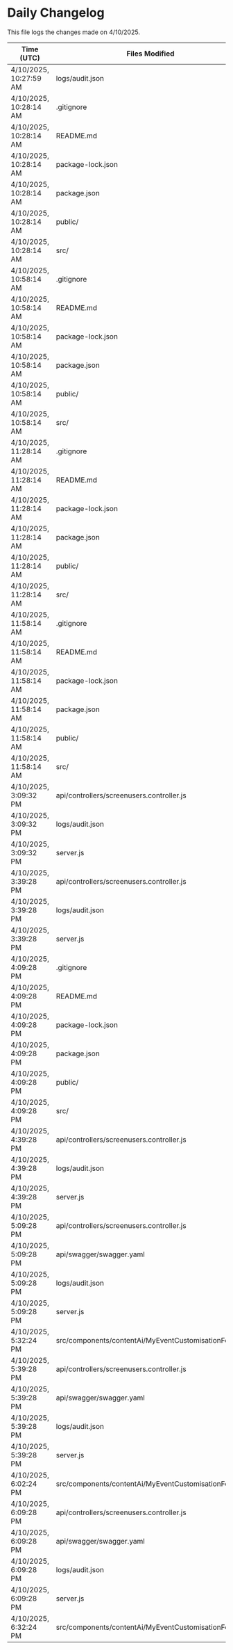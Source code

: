 # Daily Changelog

This file logs the changes made on 4/10/2025.

| Time (UTC)             | Files Modified                    | Changes (Addition/Deletion) |
|------------------------|-----------------------------------|-----------------------------|
| 4/10/2025, 10:27:59 AM | logs/audit.json | 5 Additions & 5 Deletions |
| 4/10/2025, 10:28:14 AM | .gitignore | 23 Additions & 0 Deletions|
| 4/10/2025, 10:28:14 AM | README.md | 0 Additions & 0 Deletions|
| 4/10/2025, 10:28:14 AM | package-lock.json | 0 Additions & 0 Deletions|
| 4/10/2025, 10:28:14 AM | package.json | 0 Additions & 0 Deletions|
| 4/10/2025, 10:28:14 AM | public/ | 0 Additions & 0 Deletions|
| 4/10/2025, 10:28:14 AM | src/ | 0 Additions & 0 Deletions|
| 4/10/2025, 10:58:14 AM | .gitignore | 23 Additions & 0 Deletions|
| 4/10/2025, 10:58:14 AM | README.md | 0 Additions & 0 Deletions|
| 4/10/2025, 10:58:14 AM | package-lock.json | 0 Additions & 0 Deletions|
| 4/10/2025, 10:58:14 AM | package.json | 0 Additions & 0 Deletions|
| 4/10/2025, 10:58:14 AM | public/ | 0 Additions & 0 Deletions|
| 4/10/2025, 10:58:14 AM | src/ | 0 Additions & 0 Deletions|
| 4/10/2025, 11:28:14 AM | .gitignore | 23 Additions & 0 Deletions|
| 4/10/2025, 11:28:14 AM | README.md | 0 Additions & 0 Deletions|
| 4/10/2025, 11:28:14 AM | package-lock.json | 0 Additions & 0 Deletions|
| 4/10/2025, 11:28:14 AM | package.json | 0 Additions & 0 Deletions|
| 4/10/2025, 11:28:14 AM | public/ | 0 Additions & 0 Deletions|
| 4/10/2025, 11:28:14 AM | src/ | 0 Additions & 0 Deletions|
| 4/10/2025, 11:58:14 AM | .gitignore | 23 Additions & 0 Deletions|
| 4/10/2025, 11:58:14 AM | README.md | 0 Additions & 0 Deletions|
| 4/10/2025, 11:58:14 AM | package-lock.json | 0 Additions & 0 Deletions|
| 4/10/2025, 11:58:14 AM | package.json | 0 Additions & 0 Deletions|
| 4/10/2025, 11:58:14 AM | public/ | 0 Additions & 0 Deletions|
| 4/10/2025, 11:58:14 AM | src/ | 0 Additions & 0 Deletions|
| 4/10/2025, 3:09:32 PM | api/controllers/screenusers.controller.js | 5 Additions & 5 Deletions|
| 4/10/2025, 3:09:32 PM | logs/audit.json | 5 Additions & 5 Deletions|
| 4/10/2025, 3:09:32 PM | server.js | 4 Additions & 4 Deletions|
| 4/10/2025, 3:39:28 PM | api/controllers/screenusers.controller.js | 5 Additions & 5 Deletions|
| 4/10/2025, 3:39:28 PM | logs/audit.json | 5 Additions & 5 Deletions|
| 4/10/2025, 3:39:28 PM | server.js | 4 Additions & 4 Deletions|
| 4/10/2025, 4:09:28 PM | .gitignore | 23 Additions & 0 Deletions|
| 4/10/2025, 4:09:28 PM | README.md | 0 Additions & 0 Deletions|
| 4/10/2025, 4:09:28 PM | package-lock.json | 0 Additions & 0 Deletions|
| 4/10/2025, 4:09:28 PM | package.json | 0 Additions & 0 Deletions|
| 4/10/2025, 4:09:28 PM | public/ | 0 Additions & 0 Deletions|
| 4/10/2025, 4:09:28 PM | src/ | 0 Additions & 0 Deletions|
| 4/10/2025, 4:39:28 PM | api/controllers/screenusers.controller.js | 5 Additions & 5 Deletions|
| 4/10/2025, 4:39:28 PM | logs/audit.json | 5 Additions & 5 Deletions|
| 4/10/2025, 4:39:28 PM | server.js | 4 Additions & 4 Deletions|
| 4/10/2025, 5:09:28 PM | api/controllers/screenusers.controller.js | 9 Additions & 9 Deletions|
| 4/10/2025, 5:09:28 PM | api/swagger/swagger.yaml | 4 Additions & 4 Deletions|
| 4/10/2025, 5:09:28 PM | logs/audit.json | 5 Additions & 5 Deletions|
| 4/10/2025, 5:09:28 PM | server.js | 4 Additions & 4 Deletions|
| 4/10/2025, 5:32:24 PM | src/components/contentAi/MyEventCustomisationForm.js | 1 Additions & 1 Deletions|
| 4/10/2025, 5:39:28 PM | api/controllers/screenusers.controller.js | 9 Additions & 9 Deletions|
| 4/10/2025, 5:39:28 PM | api/swagger/swagger.yaml | 4 Additions & 4 Deletions|
| 4/10/2025, 5:39:28 PM | logs/audit.json | 5 Additions & 5 Deletions|
| 4/10/2025, 5:39:28 PM | server.js | 12 Additions & 12 Deletions|
| 4/10/2025, 6:02:24 PM | src/components/contentAi/MyEventCustomisationForm.js | 1 Additions & 1 Deletions|
| 4/10/2025, 6:09:28 PM | api/controllers/screenusers.controller.js | 9 Additions & 9 Deletions|
| 4/10/2025, 6:09:28 PM | api/swagger/swagger.yaml | 4 Additions & 4 Deletions|
| 4/10/2025, 6:09:28 PM | logs/audit.json | 5 Additions & 5 Deletions|
| 4/10/2025, 6:09:28 PM | server.js | 12 Additions & 12 Deletions|
| 4/10/2025, 6:32:24 PM | src/components/contentAi/MyEventCustomisationForm.js | 1 Additions & 1 Deletions|
